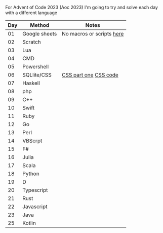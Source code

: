For Advent of Code 2023 (Aoc 2023) I'm going to try and solve each day with a different language

| Day | Method | Notes |
| -------- | ------- | ------- |
| 01  | Google sheets | No macros or scripts [here](https://docs.google.com/spreadsheets/d/1hVpdPpHFQpHOOXrn07YNOe3mo9AyXxWZEmp06OBeaPs/edit?usp=sharing) |
| 02  | Scratch |  |
| 03  | Lua |  |
| 04  | CMD |  |
| 05  | Powershell |  |
| 06  | SQLlite/CSS | [CSS part one](https://quarknerd.github.io/noJS/AOC-2023-Day6.html/) [CSS code](https://github.com/QuarkNerd/noJS/blob/main/AOC-2023-Day6.html)|
| 07  | Haskell |  |
| 08  | php |  |
| 09  | C++ |  |
| 10  | Swift |  |
| 11  | Ruby |  |
| 12  | Go |  |
| 13  | Perl |  |
| 14  | VBScrpt |  |
| 15  | F# |  |
| 16  | Julia |  |
| 17  | Scala |  |
| 18  | Python |  |
| 19  | D |  |
| 20  | Typescript |  |
| 21  | Rust |  |
| 22  | Javascript |  |
| 23  | Java |  |
| 25  | Kotlin |  |